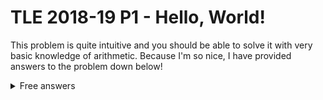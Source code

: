 # TLE 2018-19 P1 - Hello, World!

This problem is quite intuitive and you should be able to solve it with very basic knowledge of arithmetic. Because I'm so nice, I have provided answers to the problem down below!

<details>
    <summary>Free answers</summary>
    <a href=https://www.youtube.com/watch?v=RB_y_-J_3kk>Click here</a>
</details>
